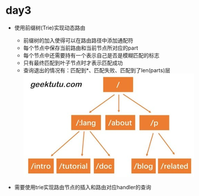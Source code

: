 # day3
- 使用前缀树(Trie)实现动态路由
  - 前缀树的加入使得可以在路由路径中添加通配符
  - 每个节点中保存当前路由和当前节点所对应的part
  - 每个节点中还需要持有一个表示自己是否是模糊匹配的标志
  - 只有最终匹配到叶子节点时才表示匹配成功
  - 查询退出的情况有：匹配到*、匹配失败、匹配到了len(parts)层
  ![前缀树](./figures/trie_router.jpg)

- 需要使用trie实现路由节点的插入和路由对应handler的查询
